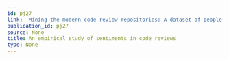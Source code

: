 ```yaml
---
id: pj27
link: 'Mining the modern code review repositories: A dataset of people'
publication_id: pj27
source: None
title: An empirical study of sentiments in code reviews
type: None
---
```

